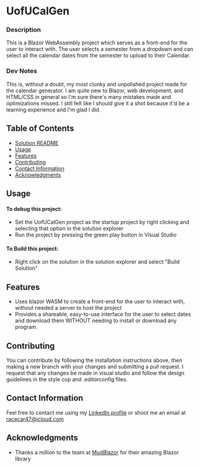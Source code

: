 # UofUCalGen


### Description

This is a Blazor WebAssembly project which serves as a front-end
for the user to interact with. The user selects a semester from a dropdown
and can select all the calendar dates from the semester to upload to their
Calendar.


### Dev Notes 

This is, without a doubt, my most clunky and unpolished project made for the calendar generator.
I am quite new to Blazor, web development, and HTML/CSS in general so I'm sure there's
many mistakes made and optimizations missed. I still felt like I should
give it a shot because it'd be a learning experience and I'm glad I did.

## Table of Contents
- [Solution README](../README.md)
- [Usage](#usage)
- [Features](#features)
- [Contributing](#contributing)
- [Contact Information](#contact-information)
- [Acknowledgments](#acknowledgments)

## Usage

#### To debug this project:

- Set the UofUCalGen project as the startup project by right clicking and selecting that option in the solution explorer
- Run the project by pressing the green play button in Visual Studio

#### To Build this project:

- Right click on the solution in the solution explorer and select "Build Solution"

## Features

- Uses blazor WASM to create a front-end for the user to interact with, without needed a server to host the project
- Provides a shareable, easy-to-use interface for the user to select dates and download them WITHOUT needing to install or download any program.

## Contributing

You can contribute by following the installation instructions above, then making a new branch
with your changes and submitting a pull request. I request that any changes be made in visual studio and follow
the design guidelines in the style cop and .editorconfig files.

## Contact Information

Feel free to contact me using my [LinkedIn profile](https://www.linkedin.com/in/eli-parker-a96338302/)
or shoot me an email at <racecar47@icloud.com>

## Acknowledgments

- Thanks a million to the team at [MudBlazor](https://mudblazor.com/) for their amazing Blazor library